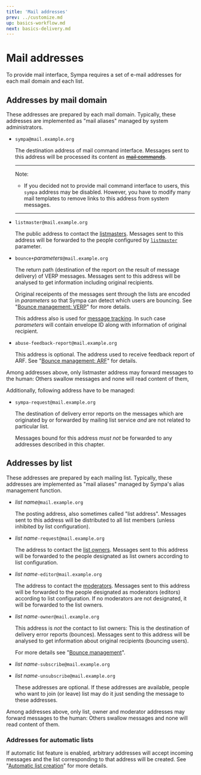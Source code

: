 ```yaml
---
title: 'Mail addresses'
prev: ../customize.md
up: basics-workflow.md
next: basics-delivery.md
---
```


Mail addresses
==============

To provide mail interface, Sympa requires a set of e-mail addresses for each
mail domain and each list.

Addresses by mail domain
------------------------

These addresses are prepared by each mail domain.
Typically, these addresses are implemented as "mail aliases" managed by
system administrators.

  * `sympa@mail.example.org`

    The destination address of mail command interface.  Messages sent to this
    address will be processed its content as
    ~~[mail commands](/manual/mail-command)~~.

    ----
    Note:

      * If you decided not to provide mail command interface to users, this
        `sympa` address may be disabled.
        However, you have to modify many mail templates to remove links to
        this address from system messages.

    ----

  * `listmaster@mail.example.org`

    The public address to contact the [listmasters](basics-roles.md).  Messages
    sent to this address will be forwarded to the people configured by
    [`listmaster`](../man/sympa.conf.5.md) parameter.

  * `bounce+`*parameters*`@mail.example.org`

    The return path (destination of the report on the result of message
    delivery) of VERP messages.  Messages sent to this address will be analysed
    to get information including original recipients.

    Original receipents of the messages sent through the lists are encoded in
    *parameters* so that Sympa can detect which users are bouncing.  See
    "[Bounce management: VERP](bounce-management.md#verp)" for more details.

    This address also is used for [message tracking](message-tracking.md). In
    such case *parameters* will contain envelope ID along with information of
    original recipient.

  * `abuse-feedback-report@mail.example.org`

    This address is optional. The address used to receive feedback report of
    ARF.  See "[Bounce management: ARF](bounce-management.md#arf)" for details.

Among addresses above, only listmaster address may forward messages to the
human: Others swallow messages and none will read content of them,

Additionally, following address have to be managed:

  * `sympa-request@mail.example.org`

    The destination of delivery error reports on the messages which are
    originated by or forwarded by mailing list service _and_ are not related
    to particular list.

    Messages bound for this address _must not_ be forwarded to any addresses
    described in this chapter.

Addresses by list
-----------------

These addresses are prepared by each mailing list.
Typically, these addresses are implemented as "mail aliases" managed by
Sympa's alias management function.

  * *list name*`@mail.example.org`

    The posting address, also sometimes called "list address".  Messages
    sent to this address will be distributed to all list members (unless
    inhibited by list configuration).

  * *list name*`-request@mail.example.org`

    The address to contact the [list owners](basics-roles.md).  Messages sent
    to this address will be forwarded to the people designated as list owners
    according to list configuration.

  * *list name*`-editor@mail.example.org`

    The address to contact the [moderators](basics-roles.md).  Messages sent
    to this address will be forwarded to the people designated as moderators
    (editors) according to list configuration.  If no moderators are not
    designated, it will be forwarded to the list owners.

  * *list name*`-owner@mail.example.org`

    This address is _not_ the contact to list owners: This is the destination
    of delivery error reports (bounces).  Messages sent to this address will
    be analysed to get information about original recipients (bouncing users).

    For more details see "[Bounce management](bounce-management.md)".

  * *list name*`-subscribe@mail.example.org`

  * *list name*`-unsubscribe@mail.example.org`

    These addresses are optional.  If these addresses are available, people who
    want to join (or leave) list may do it just sending the message to these
    addresses.

Among addresses above, only list, owner and moderator addresses may forward
messages to the human: Others swallow messages and none will read content of
them.

### Addresses for automatic lists

If automatic list feature is enabled, arbitrary addresses will accept incoming
messages and the list corresponding to that address will be created.  See
"[Automatic list creation](automatic-lists.md)" for more details.


